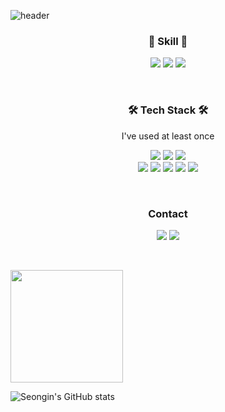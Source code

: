 
![header](https://capsule-render.vercel.app/api?type=soft&color=auto&height=150&section=header&text=seonginHong&fontSize=70&animation=twinkling)


<h3 align="center">💪 Skill 💪</h3>

<p align="center">
<img src="https://img.shields.io/badge/-HTML-E34F26?style=flat&logo=HTML5&logoColor=white"/>
<img src="https://img.shields.io/badge/-CSS-1572B6?style=flat&logo=CSS3&logoColor=white"/>
<img src="https://img.shields.io/badge/-JavaScript-F7DF1E?style=flat&logo=JavaScript&logoColor=white"/>
  <br>
</p>

<br>

<h3 align="center">🛠 Tech Stack 🛠</h3>

<p align="center"> I've used at least once </p>

<p align="center">
<img src="https://img.shields.io/badge/c-A8B9CC?style=flat&logo=c&logoColor=white">
<img src="https://img.shields.io/badge/c++-00599C?style=forflat&logo=c%2B%2B&logoColor=white">
<img src="https://img.shields.io/badge/r-276DC3?style=flat&logo=r&logoColor=white">
<br>
<img src="https://img.shields.io/badge/-Python-3776AB?style=flat&logo=Python&logoColor=white"/> 
<img src="https://img.shields.io/badge/Java-007396.svg?&style=flate&logo=Java&logoColor=white">
<img src="https://img.shields.io/badge/-HTML-E34F26?style=flat&logo=HTML5&logoColor=white"/>
<img src="https://img.shields.io/badge/-CSS-1572B6?style=flat&logo=CSS3&logoColor=white"/>
<img src="https://img.shields.io/badge/-JavaScript-F7DF1E?style=flat&logo=JavaScript&logoColor=white"/>

</p>

<br>

<h3 align="center">Contact</h3>

<div align="center" style="text-align:center">
  
  <img src="https://img.shields.io/badge/notion-000000?style=flat&logo=notion&logoColor=white"></a>
  <a href="https://velog.io/@espada105"><img src="https://img.shields.io/badge/Tech%20Blog-11B48A?style=flat-square&logo=Vimeo&logoColor=white&link=https://velog.io/@zaman17"/></a>
  
</div>
  
<br>


<p style="display: flex">
  

<img style="height:180px" src="https://github-readme-stats.vercel.app/api/top-langs/?username=espada105&layout=compact&theme=nord&hide_border=true" />

![Seongin's GitHub stats](https://github-readme-stats.vercel.app/api?username=espada105&show_icons=true&theme=radical)

</p>
